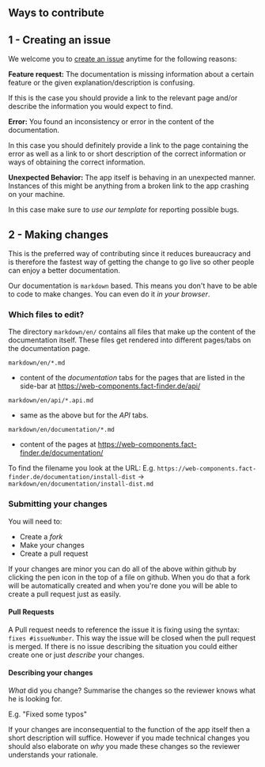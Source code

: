 ## Ways to contribute

## 1 - Creating an issue

We welcome you to [create an issue](https://github.com/FACT-Finder-Web-Components/documentation/issues/new)
anytime for the following reasons:

**Feature request:**
The documentation is missing information about a certain feature or
the given explanation/description is confusing.

If this is the case you should provide a link to the relevant page and/or
describe the information you would expect to find.

**Error:**
You found an inconsistency or error in the content of the documentation.

In this case you should definitely provide a link to the page containing
the error as well as a link to or short description of the correct information
or ways of obtaining the correct information.

**Unexpected Behavior:**
The app itself is behaving in an unexpected manner.
Instances of this might be anything from a broken link to the app crashing
on your machine.

In this case make sure to _use our template_ for reporting possible bugs.

## 2 - Making changes

This is the preferred way of contributing since it reduces bureaucracy
and is therefore the fastest way of getting the change to go live so
other people can enjoy a better documentation.

Our documentation is `markdown` based. This means you don't have to be
able to code to make changes. You can even do it _in your browser_.

### Which files to edit?

The directory `markdown/en/` contains all files that make up the content
of the documentation itself. These files get rendered into different
pages/tabs on the documentation page.

`markdown/en/*.md`
 - content of the _documentation_ tabs for the pages
that are listed in the side-bar at https://web-components.fact-finder.de/api/

`markdown/en/api/*.api.md`
 - same as the above but for the _API_ tabs.

`markdown/en/documentation/*.md`
 - content of the pages at
https://web-components.fact-finder.de/documentation/


To find the filename you look at the URL:
E.g. `https://web-components.fact-finder.de/documentation/install-dist`
-> `markdown/en/documentation/install-dist.md`

### Submitting your changes

You will need to:
- Create a _fork_
- Make your changes
- Create a pull request

If your changes are minor you can do all of the above within github by
clicking the pen icon in the top of a file on github. When you do that
a fork will be automatically created and when you're done you will be able
to create a pull request just as easily.

#### Pull Requests

A Pull request needs to reference the issue it is fixing using the
syntax: `fixes #issueNumber`. This way the issue will be closed when the
pull request is merged. If there is no issue describing the situation you
could either create one or just _describe_ your changes.

#### Describing your changes

_What_ did you change? Summarise the changes so the reviewer knows what
he is looking for.

E.g. "Fixed some typos"

If your changes are inconsequential to the function of the app itself
then a short description will suffice. However if you made technical
changes you should also elaborate on _why_ you made these changes so the
reviewer understands your rationale.

